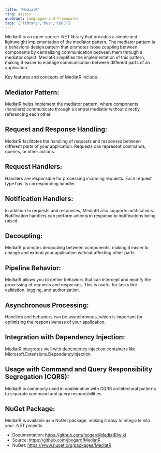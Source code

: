 ```yaml
---
title: "MediatR"
ring: assess
quadrant: languages-and-frameworks
tags: ["library","bus","CQRS"]
--- 
```

MediatR is an open-source .NET library that provides a simple and lightweight implementation of the mediator pattern. The mediator pattern is a behavioral design pattern that promotes loose coupling between components by centralizing communication between them through a mediator object. MediatR simplifies the implementation of this pattern, making it easier to manage communication between different parts of an application.

Key features and concepts of MediatR include:

## Mediator Pattern:

MediatR helps implement the mediator pattern, where components (handlers) communicate through a central mediator without directly referencing each other.

## Request and Response Handling:

MediatR facilitates the handling of requests and responses between different parts of your application. Requests can represent commands, queries, or other actions.

## Request Handlers:

Handlers are responsible for processing incoming requests. Each request type has its corresponding handler.

## Notification Handlers:

In addition to requests and responses, MediatR also supports notifications. Notification handlers can perform actions in response to notifications being raised.

## Decoupling:

MediatR promotes decoupling between components, making it easier to change and extend your application without affecting other parts.

## Pipeline Behavior:

MediatR allows you to define behaviors that can intercept and modify the processing of requests and responses. This is useful for tasks like validation, logging, and authorization.

## Asynchronous Processing:

Handlers and behaviors can be asynchronous, which is important for optimizing the responsiveness of your application.

## Integration with Dependency Injection:

MediatR integrates well with dependency injection containers like Microsoft.Extensions.DependencyInjection.

## Usage with Command and Query Responsibility Segregation (CQRS):

MediatR is commonly used in combination with CQRS architectural patterns to separate command and query responsibilities.

## NuGet Package:

MediatR is available as a NuGet package, making it easy to integrate into your .NET projects.

- Documentation: https://github.com/jbogard/MediatR/wiki
- Source: https://github.com/jbogard/MediatR
- NuGet: https://www.nuget.org/packages/MediatR

